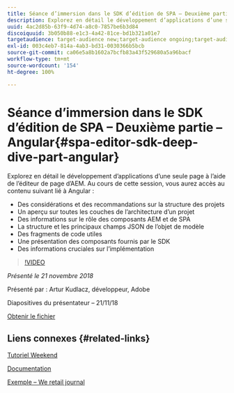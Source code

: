 ```yaml
---
title: Séance d’immersion dans le SDK d’édition de SPA – Deuxième partie – Angular
description: Explorez en détail le développement d’applications d’une seule page à l’aide de l’éditeur de page d’AEM.
uuid: 4ac2d85b-63f9-4d74-a8c0-7857be6b3d84
discoiquuid: 3b050b88-e1c3-4a42-81ce-bd1b321a01e7
targetaudience: target-audience new;target-audience ongoing;target-audience upgrader
exl-id: 003c4eb7-814a-4ab3-bd31-0030366b5bcb
source-git-commit: ca06e5a8b1602a7bcfb83a43f529680a5a96bacf
workflow-type: tm+mt
source-wordcount: '154'
ht-degree: 100%

---
```


# Séance d’immersion dans le SDK d’édition de SPA – Deuxième partie – Angular{#spa-editor-sdk-deep-dive-part-angular}

Explorez en détail le développement d’applications d’une seule page à l’aide de l’éditeur de page d’AEM. Au cours de cette session, vous aurez accès au contenu suivant lié à Angular :

* Des considérations et des recommandations sur la structure des projets
* Un aperçu sur toutes les couches de l’architecture d’un projet
* Des informations sur le rôle des composants AEM et de SPA
* La structure et les principaux champs JSON de l’objet de modèle
* Des fragments de code utiles
* Une présentation des composants fournis par le SDK
* Des informations cruciales sur l’implémentation

>[!VIDEO](https://video.tv.adobe.com/v/25503/?quality-9)

*Présenté le 21 novembre 2018*

Présenté par : Artur Kudlacz, développeur, Adobe

Diapositives du présentateur – 21/11/18

[Obtenir le fichier](assets/aem-gems-aem-spaeditorangular-112118.pdf)

## Liens connexes {#related-links}

[Tutoriel Weekend](https://experienceleague.adobe.com/docs/experience-manager-learn/getting-started-wknd-tutorial-develop/overview.html?lang=fr)

[Documentation](https://helpx.adobe.com/fr/experience-manager/6-4/sites/developing/using/spa-overview.html)

[Exemple – We retail journal](https://github.com/adobe/aem-sample-we-retail-journal)

<!--
[Get back to the Overview](https://helpx.adobe.com/experience-manager/kt/eseminars/gems/aem-index.html)
-->
